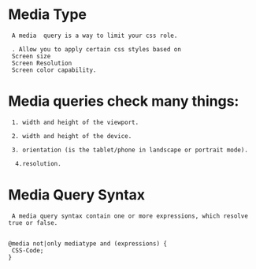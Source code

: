 # Media Type
~~~
 A media  query is a way to limit your css role.

 . Allow you to apply certain css styles based on
 Screen size
 Screen Resolution
 Screen color capability.

 ~~~
 # Media queries check many things:
 ~~~
  1. width and height of the viewport.

  2. width and height of the device.

  3. orientation (is the tablet/phone in landscape or portrait mode).

   4.resolution.
   ~~~

   # Media Query Syntax
   ~~~
    A media query syntax contain one or more expressions, which resolve  true or false.


@media not|only mediatype and (expressions) {
    CSS-Code;
}

~~~




